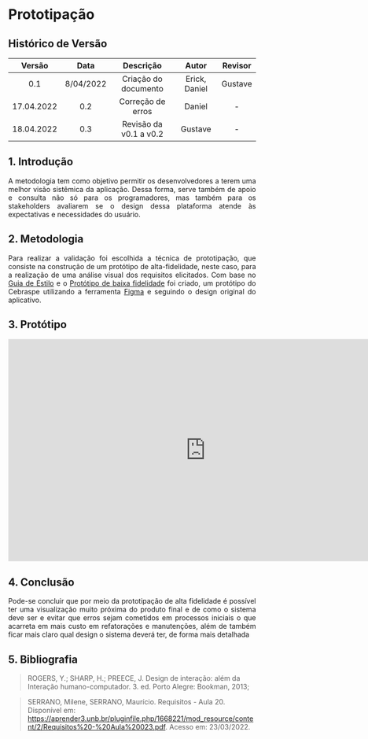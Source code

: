 # Prototipação

## Histórico de Versão

|   Versão   |   Data    |       Descrição        |     Autor     | Revisor |
| :--------: | :-------: | :--------------------: | :-----------: | :-----: |
|    0.1     | 8/04/2022 |  Criação do documento  | Erick, Daniel | Gustave |
| 17.04.2022 |    0.2    |   Correção de erros    |    Daniel     |    -    |
| 18.04.2022 |    0.3    | Revisão da v0.1 a v0.2 |    Gustave    |    -    |

## 1. Introdução

<p style="text-align: justify;"> A metodologia tem como objetivo permitir os desenvolvedores a terem uma melhor visão sistêmica da aplicação. Dessa forma, serve também de apoio e consulta não só para os programadores, mas também para os stakeholders avaliarem se o design dessa plataforma atende às expectativas e necessidades do usuário.
</p>

## 2. Metodologia

<p style="text-align: justify;">Para realizar a validação foi escolhida a técnica de prototipação, que consiste na construção de um protótipo de alta-fidelidade, neste caso, para a realização de uma análise visual dos requisitos elicitados. Com base no <a href = "https://interacao-humano-computador.github.io/2021.2-Cebraspe/An%C3%A1lise_de_requisitos/Guia_de_estilo/guia_de_estilo/">Guia de Estilo</a> e o <a href = "https://interacao-humano-computador.github.io/2021.2-Cebraspe/Avalia%C3%A7%C3%A3o_desenvolvimento/Nivel2/prototipo_baixa_fidelidade/">Protótipo de baixa fidelidade</a> foi criado, um protótipo do Cebraspe utilizando a ferramenta <a href = "https://www.figma.com/">Figma</a> e seguindo o design original do aplicativo.
</p>

## 3. Protótipo

<iframe style="border: 1px solid rgba(0, 0, 0, 0.1);" width="800" height="450" src="https://www.figma.com/embed?embed_host=share&url=https%3A%2F%2Fwww.figma.com%2Fproto%2FsqMscO79GoB52BETrtZCkI%2FCebraspe%3Fnode-id%3D1%253A2%26scaling%3Dcontain%26page-id%3D0%253A1%26starting-point-node-id%3D1%253A2" allowfullscreen></iframe>

## 4. Conclusão

<p style="text-align: justify;">Pode-se concluir que por meio da prototipação de alta fidelidade é possível ter uma visualização muito próxima do produto final e de como o sistema deve ser e evitar que erros sejam cometidos em processos iniciais o que acarreta em mais custo em refatorações e manutenções, além de também ficar mais claro qual design o sistema deverá ter, de forma mais detalhada</p>

## 5. Bibliografia

> ROGERS, Y.; SHARP, H.; PREECE, J. Design de interação: além da Interação humano-computador. 3. ed. Porto Alegre: Bookman, 2013;

> SERRANO, Milene, SERRANO, Maurício. Requisitos - Aula 20. Disponível em: https://aprender3.unb.br/pluginfile.php/1668221/mod_resource/content/2/Requisitos%20-%20Aula%20023.pdf. Acesso em: 23/03/2022.
